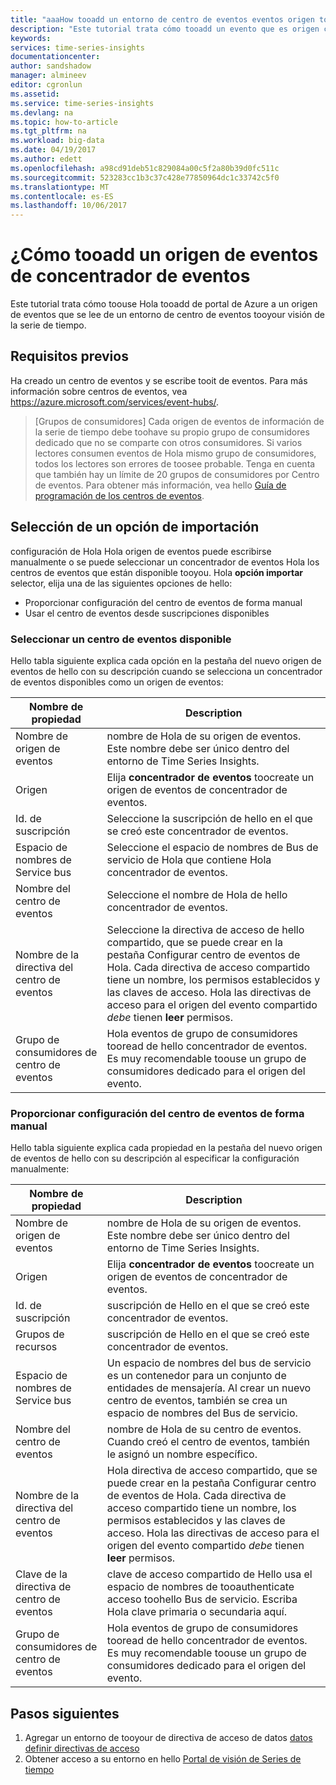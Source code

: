```yaml
---
title: "aaaHow tooadd un entorno de centro de eventos eventos origen tooyour visión de serie de tiempo de Azure | Documentos de Microsoft"
description: "Este tutorial trata cómo tooadd un evento que es origen conectado tooan concentrador de eventos tooyour visión de la serie de tiempo entorno"
keywords: 
services: time-series-insights
documentationcenter: 
author: sandshadow
manager: almineev
editor: cgronlun
ms.assetid: 
ms.service: time-series-insights
ms.devlang: na
ms.topic: how-to-article
ms.tgt_pltfrm: na
ms.workload: big-data
ms.date: 04/19/2017
ms.author: edett
ms.openlocfilehash: a98cd91deb51c829084a00c5f2a80b39d0fc511c
ms.sourcegitcommit: 523283cc1b3c37c428e77850964dc1c33742c5f0
ms.translationtype: MT
ms.contentlocale: es-ES
ms.lasthandoff: 10/06/2017
---
```

# <a name="how-tooadd-an-event-hub-event-source"></a>¿Cómo tooadd un origen de eventos de concentrador de eventos

Este tutorial trata cómo toouse Hola tooadd de portal de Azure a un origen de eventos que se lee de un entorno de centro de eventos tooyour visión de la serie de tiempo.

## <a name="prerequisites"></a>Requisitos previos

Ha creado un centro de eventos y se escribe tooit de eventos. Para más información sobre centros de eventos, vea <https://azure.microsoft.com/services/event-hubs/>.

> [Grupos de consumidores] Cada origen de eventos de información de la serie de tiempo debe toohave su propio grupo de consumidores dedicado que no se comparte con otros consumidores. Si varios lectores consumen eventos de Hola mismo grupo de consumidores, todos los lectores son errores de toosee probable. Tenga en cuenta que también hay un límite de 20 grupos de consumidores por Centro de eventos. Para obtener más información, vea hello [Guía de programación de los centros de eventos](../event-hubs/event-hubs-programming-guide.md).

## <a name="choose-an-import-option"></a>Selección de un opción de importación

configuración de Hola Hola origen de eventos puede escribirse manualmente o se puede seleccionar un concentrador de eventos Hola los centros de eventos que están disponible tooyou.
Hola **opción importar** selector, elija una de las siguientes opciones de hello:

* Proporcionar configuración del centro de eventos de forma manual
* Usar el centro de eventos desde suscripciones disponibles

### <a name="select-an-available-event-hub"></a>Seleccionar un centro de eventos disponible

Hello tabla siguiente explica cada opción en la pestaña del nuevo origen de eventos de hello con su descripción cuando se selecciona un concentrador de eventos disponibles como un origen de eventos:

| Nombre de propiedad | Description |
| --- | --- |
| Nombre de origen de eventos | nombre de Hola de su origen de eventos. Este nombre debe ser único dentro del entorno de Time Series Insights.
| Origen | Elija **concentrador de eventos** toocreate un origen de eventos de concentrador de eventos.
| Id. de suscripción | Seleccione la suscripción de hello en el que se creó este concentrador de eventos.
| Espacio de nombres de Service bus | Seleccione el espacio de nombres de Bus de servicio de Hola que contiene Hola concentrador de eventos.
| Nombre del centro de eventos | Seleccione el nombre de Hola de hello concentrador de eventos.
| Nombre de la directiva del centro de eventos | Seleccione la directiva de acceso de hello compartido, que se puede crear en la pestaña Configurar centro de eventos de Hola. Cada directiva de acceso compartido tiene un nombre, los permisos establecidos y las claves de acceso. Hola las directivas de acceso para el origen del evento compartido *debe* tienen **leer** permisos.
| Grupo de consumidores de centro de eventos | Hola eventos de grupo de consumidores tooread de hello concentrador de eventos. Es muy recomendable toouse un grupo de consumidores dedicado para el origen del evento.

### <a name="provide-event-hub-settings-manually"></a>Proporcionar configuración del centro de eventos de forma manual

Hello tabla siguiente explica cada propiedad en la pestaña del nuevo origen de eventos de hello con su descripción al especificar la configuración manualmente:

| Nombre de propiedad | Description |
| --- | --- |
| Nombre de origen de eventos | nombre de Hola de su origen de eventos. Este nombre debe ser único dentro del entorno de Time Series Insights.
| Origen | Elija **concentrador de eventos** toocreate un origen de eventos de concentrador de eventos.
| Id. de suscripción | suscripción de Hello en el que se creó este concentrador de eventos.
| Grupos de recursos | suscripción de Hello en el que se creó este concentrador de eventos.
| Espacio de nombres de Service bus | Un espacio de nombres del bus de servicio es un contenedor para un conjunto de entidades de mensajería. Al crear un nuevo centro de eventos, también se crea un espacio de nombres del Bus de servicio.
| Nombre del centro de eventos | nombre de Hola de su centro de eventos. Cuando creó el centro de eventos, también le asignó un nombre específico.
| Nombre de la directiva del centro de eventos | Hola directiva de acceso compartido, que se puede crear en la pestaña Configurar centro de eventos de Hola. Cada directiva de acceso compartido tiene un nombre, los permisos establecidos y las claves de acceso. Hola las directivas de acceso para el origen del evento compartido *debe* tienen **leer** permisos.
| Clave de la directiva de centro de eventos | clave de acceso compartido de Hello usa el espacio de nombres de tooauthenticate acceso toohello Bus de servicio. Escriba Hola clave primaria o secundaria aquí.
| Grupo de consumidores de centro de eventos | Hola eventos de grupo de consumidores tooread de hello concentrador de eventos. Es muy recomendable toouse un grupo de consumidores dedicado para el origen del evento.

## <a name="next-steps"></a>Pasos siguientes

1. Agregar un entorno de tooyour de directiva de acceso de datos [datos definir directivas de acceso](time-series-insights-data-access.md)
1. Obtener acceso a su entorno en hello [Portal de visión de Series de tiempo](https://insights.timeseries.azure.com)
